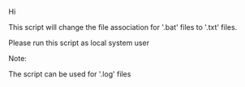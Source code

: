 Hi

This script will change the file association for '.bat' files to '.txt' files.

Please run this script as local system user

Note:

The script can be used for '.log' files